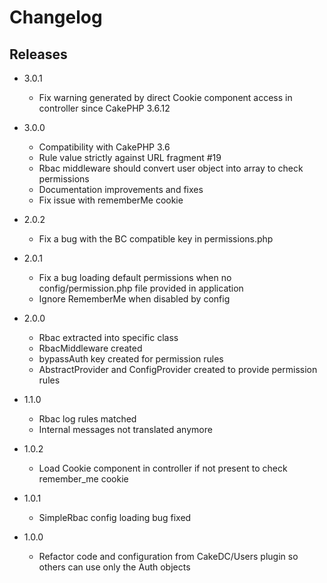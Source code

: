 Changelog
=========

Releases
--------

* 3.0.1
  * Fix warning generated by direct Cookie component access in controller since CakePHP 3.6.12

* 3.0.0
  * Compatibility with CakePHP 3.6
  * Rule value strictly against URL fragment #19
  * Rbac middleware should convert user object into array to check permissions
  * Documentation improvements and fixes
  * Fix issue with rememberMe cookie

* 2.0.2
  * Fix a bug with the BC compatible key in permissions.php

* 2.0.1
  * Fix a bug loading default permissions when no config/permission.php file provided in application
  * Ignore RememberMe when disabled by config

* 2.0.0
  * Rbac extracted into specific class
  * RbacMiddleware created
  * bypassAuth key created for permission rules
  * AbstractProvider and ConfigProvider created to provide permission rules

* 1.1.0
  * Rbac log rules matched
  * Internal messages not translated anymore

* 1.0.2
  * Load Cookie component in controller if not present to check remember_me cookie

* 1.0.1
  * SimpleRbac config loading bug fixed

* 1.0.0
  * Refactor code and configuration from CakeDC/Users plugin so others can use only the Auth objects
